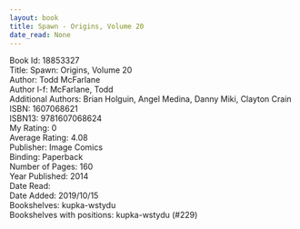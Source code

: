 ```yaml
---
layout: book
title: Spawn - Origins, Volume 20
date_read: None
---
```


Book Id: 18853327<br />
Title: Spawn: Origins, Volume 20<br />
Author: Todd McFarlane<br />
Author l-f: McFarlane, Todd<br />
Additional Authors: Brian Holguin, Angel  Medina, Danny Miki, Clayton Crain<br />
ISBN: 1607068621<br />
ISBN13: 9781607068624<br />
My Rating: 0<br />
Average Rating: 4.08<br />
Publisher: Image Comics<br />
Binding: Paperback<br />
Number of Pages: 160<br />
Year Published: 2014<br />
Date Read: <br />
Date Added: 2019/10/15<br />
Bookshelves: kupka-wstydu<br />
Bookshelves with positions: kupka-wstydu (#229)<br />

